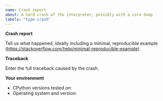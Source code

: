 ```yaml
---
name: Crash report
about: A hard crash of the interpreter, possibly with a core dump
labels: "type-crash"
---
```


<!--
  Do not submit this form if you encounter an exception being unexpectedly raised from a Python function.
  Most of the time, these should be filed as bugs, rather than crashes.

  The CPython interpreter is itself written in a different programming language, C.
  For CPython, a "crash" is when Python itself fails, leading to a traceback in the C stack.
-->

**Crash report**

Tell us what happened, ideally including a minimal, reproducible example (https://stackoverflow.com/help/minimal-reproducible-example).

**Traceback**

Enter the full traceback caused by the crash.

**Your environment**

<!-- Include as many relevant details as possible about the environment you experienced the bug in -->

- CPython versions tested on:
- Operating system and version:

<!--
You can freely edit this text. Remove any lines
you believe are unnecessary.
-->
